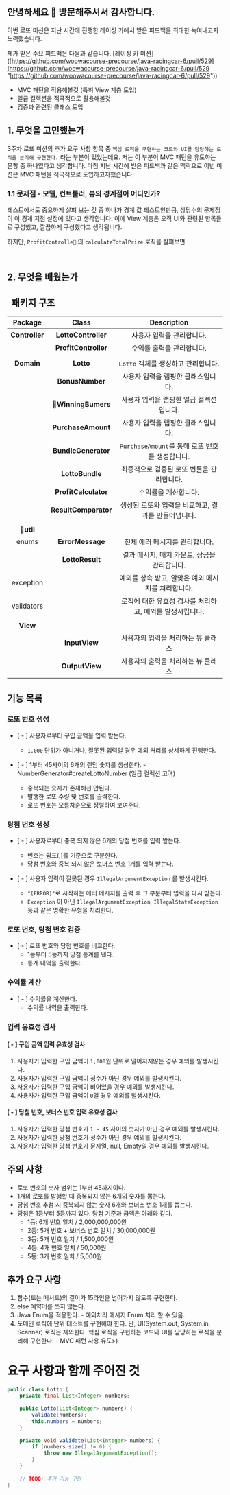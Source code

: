 ## 안녕하세요 👋 방문해주셔서 감사합니다.

이번 로또 미션은 지난 시간에 진행한 레이싱 카에서 받은 피드백을 최대한 녹여내고자 노력했습니다.

제가 받은 주요 피드백은 다음과 같습니다. [레이싱 카 미션]([https://github.com/woowacourse-precourse/java-racingcar-6/pull/529](https://github.com/woowacourse-precourse/java-racingcar-6/pull/529 "https://github.com/woowacourse-precourse/java-racingcar-6/pull/529"))

- MVC 패턴을 적용해볼것 (특히 View 계층 도입)
- 일급 컬렉션을 적극적으로 활용해볼것
- 검증과 관련된 클래스 도입 
## 1. 무엇을 고민했는가
3주차 로또 미션의 추가 요구 사항 항목 중 `핵심 로직을 구현하는 코드와 UI를 담당하는 로직을 분리해 구현한다.` 라는 부분이 있었는데요.
저는 이 부분이 MVC 패턴을 유도하는 문항 중 하나였다고 생각합니다. 마침 지난 시간에 받은 피드백과 같은 맥락으로 이번 미션은 MVC 패턴을 적극적으로 도입하고자했습니다.
### 1.1 문제점 - 모델, 컨트롤러, 뷰의 경계점이 어디인가?
테스트에서도 중요하게 살펴 보는 것 중 하나가 경계 값 테스트인만큼, 상당수의 문제점이 이 경계 지점 설정에 있다고 생각합니다.
이에 View 계층은 오직 UI와 관련된 항목들로 구성했고, 깔끔하게 구성했다고 생각됩니다.

하지만,  `ProfitControlle` 의 `calculateTotalPrize` 로직을 살펴보면 
``` java



```

## 2. 무엇을 배웠는가


##   패키지 구조

|    Package     |        Class         |                       Description                        |
|:--------------:|:--------------------:|:--------------------------------------------------------:|
| **Controller** | **LottoController**  |                사용자 입력을 관리합니다.                 |                                  
|                | **ProfitController** |                수익률 출력을 관리합니다.                 |                                
|                |                      |                                                          |                    
|   **Domain**   |      **Lotto**       |           `Lotto` 객체를 생성하고 관리합니다.            |                                  
|                |   **BonusNumber**    |            사용자 입력을 랩핑한 클래스입니다.            |                                   
|                |  **WinningBumers**  |         사용자 입력을 랩핑한 일급 컬렉션입니다.          |                                    
|                |  **PurchaseAmount**  |            사용자 입력을 랩핑한 클래스입니다.            |                                 
|                | **BundleGenerator**  |     `PurchaseAmount`를 통해 로또 번호를 생성합니다.      |                                  
|                |   **LottoBundle**    |        최종적으로 검증된 로또 번들을 관리합니다.         |                                  
|                | **ProfitCalculator** |                   수익률을 계산합니다.                   |                              
|                | **ResultComparator** |   생성된 로또와 입력을 비교하고, 결과를 만들어냅니다.    |                                  
|                |                      |                                                          |                                
|   **util**    |                      |                                                          |                                  
|     enums      |   **ErrorMessage**   |              전체 에러 메시지를 관리합니다.              |                                 
|                |   **LottoResult**    |       결과 메시지, 매치 카운트, 상금을 관리합니다.       |                                   
|   exception    |                      |    예외를 상속 받고, 알맞은 예외 메시지를 처리합니다.    |                                  
|   validators   |                      | 로직에 대한 유효성 검사를 처리하고, 예외를 발생시킵니다. |                                   
|                |                      |                                                          |                                
|    **View**    |                      |                                                          |                         
|                |    **InputView**     |                      사용자의 입력을 처리하는 뷰 클래스                                   |  
|                |    **OutputView**    | 사용자의 출력을 처리하는 뷰 클래스                                                         |                                    |     |     |




## 기능 목록

### 로또 번호 생성
- [ - ] 사용자로부터 구입 금액을 입력 받는다.
    - `1,000` 단위가 아니거나, 잘못된 입력일 경우 예외 처리를 상세하게 진행한다.

- [ - ] 1부터 45사이의 6개의 랜덤 숫자를 생성한다. -NumberGenerator#createLottoNumber (일급 컬렉션 고려)
  - 중복되는 숫자가 존재해선 안된다.
  - 발행한 로또 수량 및 번호를 출력한다. 
  - 로또 번호는 오름차순으로 정렬하여 보여준다.

### 당첨 번호 생성
- [ - ] 사용자로부터 중복 되지 않은 6개의 당첨 번호를 입력 받는다.
    - 번호는 쉼표(,)를 기준으로 구분한다.
    - 당첨 번호와 중복 되지 않은 보너스 번호 1개를 입력 받는다.

- [ - ] 사용자 입력이 잘못된 경우 `IllegalArgumentException` 를 발생시킨다.
  - `"[ERROR]"`로 시작하는 에러 메시지를 출력 후 그 부분부터 입력을 다시 받는다.
  - `Exception` 이 아닌 `IllegalArgumentException`, `IllegalStateException` 등과 같은 명확한 유형을 처리한다.


### 로또 번호, 당첨 번호 검증 
- [ - ] 로또 번호와 당첨 번호를 비교한다.
  - 1등부터 5등까지 당첨 통계를 낸다.
  - 통계 내역을 출력한다.

### 수익률 계산
- [ - ] 수익률을 계산한다.
  - 수익률 내역을 출력한다.

### 입력 유효성 검사
#### [ - ] 구입 금액 입력 유효성 검사
1. 사용자가 입력한 구입 금액이 `1,000`원 단위로 떨어지지않는 경우 예외를 발생시킨다.
2. 사용자가 입력한 구입 금액이 정수가 아닌 경우 예외를 발생시킨다.
3. 사용자가 입력한 구입 금액이 비어있을 경우 예외를 발생시킨다.
4. 사용자가 입력한 구입 금액이 `0`일 경우 예외를 발생시킨다.

#### [ - ] 당첨 번호, 보너스 번호 입력 유효성 검사
1. 사용자가 입력한 당첨 번호가 `1 - 45` 사이의 숫자가 아닌 경우 예외를 발생시킨다.
2. 사용자가 입력한 당첨 번호가 정수가 아닌 경우 예외를 발생시킨다.
3. 사용자가 입력한 당첨 번호가 문자열, null, Empty일 경우 예외를 발생시킨다.

## 주의 사항
- 로또 번호의 숫자 범위는 1부터 45까지이다.
- 1개의 로또를 발행할 때 중복되지 않는 6개의 숫자를 뽑는다.
- 당첨 번호 추첨 시 중복되지 않는 숫자 6개와 보너스 번호 1개를 뽑는다.
- 당첨은 1등부터 5등까지 있다. 당첨 기준과 금액은 아래와 같다.
  - 1등: 6개 번호 일치 / 2,000,000,000원
  - 2등: 5개 번호 + 보너스 번호 일치 / 30,000,000원
  - 3등: 5개 번호 일치 / 1,500,000원
  - 4등: 4개 번호 일치 / 50,000원
  - 5등: 3개 번호 일치 / 5,000원

## 추가 요구 사항

1. 함수(또는 메서드)의 길이가 15라인을 넘어가지 않도록 구현한다.
2. else 예약어를 쓰지 않는다.
3. Java Enum을 적용한다. - 예외처리 메시지 Enum 처리 할 수 있음.
4. 도메인 로직에 단위 테스트를 구현해야 한다. 단, UI(System.out, System.in, Scanner) 로직은 제외한다.
   핵심 로직을 구현하는 코드와 UI를 담당하는 로직을 분리해 구현한다. - MVC 패턴 사용 유도>)
# 요구 사항과 함께 주어진 것

```java
public class Lotto {  
    private final List<Integer> numbers;  
  
    public Lotto(List<Integer> numbers) {  
        validate(numbers);  
        this.numbers = numbers;  
    }  
  
    private void validate(List<Integer> numbers) {  
        if (numbers.size() != 6) {  
            throw new IllegalArgumentException();  
        }  
    }  
  
    // TODO: 추가 기능 구현  
}
```